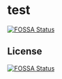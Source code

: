 # test
[![FOSSA Status](https://app.fossa.io/api/projects/git%2Bgithub.com%2Fepakhomov%2Ftest.svg?type=shield)](https://app.fossa.io/projects/git%2Bgithub.com%2Fepakhomov%2Ftest?ref=badge_shield)



## License
[![FOSSA Status](https://app.fossa.io/api/projects/git%2Bgithub.com%2Fepakhomov%2Ftest.svg?type=large)](https://app.fossa.io/projects/git%2Bgithub.com%2Fepakhomov%2Ftest?ref=badge_large)